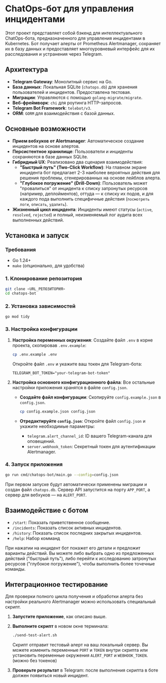 # ChatOps-бот для управления инцидентами

Этот проект представляет собой бэкенд для интеллектуального ChatOps-бота, предназначенного для управления инцидентами в Kubernetes. Бот получает алерты от Prometheus Alertmanager, сохраняет их в базу данных и предоставляет многоуровневый интерфейс для их расследования и устранения через Telegram.

## Архитектура

- **Telegram Gateway**: Монолитный сервис на Go.
- **База данных**: Локальная SQLite (`chatops.db`) для хранения пользователей и инцидентов. Предоставлена тестовая.
- **Миграции**: Управляются с помощью `golang-migrate/migrate`.
- **Веб-фреймворк**: `chi` для роутинга HTTP-запросов.
- **Telegram Bot Framework**: `telebot/v3`.
- **ORM**: `GORM` для взаимодействия с базой данных.

## Основные возможности

- **Прием вебхуков от Alertmanager**: Автоматическое создание инцидентов на основе алертов.
- **Персистентное хранилище**: Пользователи и инциденты сохраняются в базе данных SQLite.
- **Гибридный UX**: Реализовано два сценария взаимодействия:
    - **"Быстрый путь" (Two-Click Workflow)**: На главном экране инцидента бот предлагает 2-3 наиболее вероятных действия для решения проблемы, сгенерированных на основе лейблов алерта.
    - **"Глубокое погружение" (Drill-Down)**: Пользователь может "провалиться" от инцидента к списку затронутых ресурсов (например, деплойментов), оттуда — к списку их подов, и для каждого пода выполнить специфичные действия (`посмотреть логи`, `описать`, `удалить`).
- **Жизненный цикл инцидента**: Инциденты имеют статусы (`active`, `resolved`, `rejected`) и полный, неизменяемый лог аудита всех выполненных действий.

## Установка и запуск

### Требования

- Go 1.24+
- `make` (опционально, для удобства)

### 1. Клонирование репозитория

```bash
git clone <URL_РЕПОЗИТОРИЯ>
cd chatops-bot
```

### 2. Установка зависимостей

```bash
go mod tidy
```

### 3. Настройка конфигурации

1.  **Настройка переменных окружения**:
    Создайте файл `.env` в корне проекта, скопировав `.env.example`:

    ```bash
    cp .env.example .env
    ```

    Откройте файл `.env` и укажите ваш токен для Telegram-бота:

    ```
    TELEGRAM_BOT_TOKEN="your-telegram-bot-token"
    ```

2.  **Настройка основного конфигурационного файла**:
    Все остальные настройки приложения хранятся в файле `config.json`.

    - **Создайте файл конфигурации**:
      Скопируйте `config.example.json` в `config.json`.

      ```bash
      cp config.example.json config.json
      ```

    - **Отредактируйте `config.json`**:
      Откройте файл `config.json` и укажите необходимые параметры:
      - `telegram.alert_channel_id`: ID вашего Telegram-канала для оповещений.
      - `server.webhook_token`: Секретный токен для аутентификации Alertmanager.

### 4. Запуск приложения

```bash
go run cmd/chatops-bot/main.go --config=config.json
```

При первом запуске будут автоматически применены миграции и создан файл `chatops.db`. Сервер API запустится на порту `APP_PORT`, а сервер для вебхуков — на `ALERT_PORT`.

## Взаимодействие с ботом

- `/start`: Показать приветственное сообщение.
- `/incidents`: Показать список активных инцидентов.
- `/history`: Показать список последних закрытых инцидентов.
- `/help`: Набор комманд

При нажатии на инцидент бот покажет его детали и предложит варианты действий. Вы можете либо выбрать одно из предложенных действий ("быстрый путь"), либо перейти к исследованию затронутых ресурсов ("глубокое погружение"), чтобы выполнить более точечные команды.

## Интеграционное тестирование

Для проверки полного цикла получения и обработки алерта без настройки реального Alertmanager можно использовать специальный скрипт.

1.  **Запустите приложение**, как описано выше.
2.  **Выполните скрипт** в новом окне терминала:

    ```bash
    ./send-test-alert.sh
    ```

    Скрипт отправит тестовый алерт на ваш локальный сервер. Вы можете изменить переменные `PORT` и `TOKEN` внутри скрипта или установить переменные окружения `ALERT_PORT` и `WEBHOOK_TOKEN`. (можно без токенов)

3.  **Проверьте результат** в Telegram: после выполнения скрипта в боте должен появиться новый инцидент.
